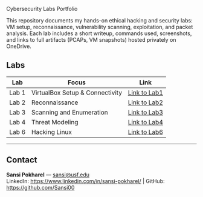 Cybersecurity Labs Portfolio

This repository documents my hands-on ethical hacking and security labs: VM setup, reconnaissance, vulnerability scanning, exploitation, and packet analysis. Each lab includes a short writeup, commands used, screenshots, and links to full artifacts (PCAPs, VM snapshots) hosted privately on OneDrive.

## Labs
| Lab | Focus | Link |
|-----|-------|------|
| Lab 1 | VirtualBox Setup & Connectivity | <a href="https://github.com/Sansi00/ethical-hacking-portfolio/tree/main/labs/Lab1-TestLabSetup">Link to Lab1</a> |
| Lab 2 | Reconnaissance | <a href="https://github.com/Sansi00/ethical-hacking-portfolio/tree/main/labs/Lab2-Reconnaissance">Link to Lab2</a>  |
| Lab 3 | Scanning and Enumeration | <a href="https://github.com/Sansi00/ethical-hacking-portfolio/tree/main/labs/Lab3-Scanning%20and%20Enumeration">Link to Lab3</a>  |
| Lab 4 | Threat Modeling | <a href="https://github.com/Sansi00/ethical-hacking-portfolio/tree/main/labs/Threat%20Model%20Report">Link to Lab4 </a>  |
| Lab 6 | Hacking Linux | <a href="https://github.com/Sansi00/ethical-hacking-portfolio/tree/main/labs/Lab6-HackingLinux">Link to Lab6 </a> |

---

## Contact
**Sansi Pokharel** — sansi@usf.edu  
LinkedIn: https://www.linkedin.com/in/sansi-pokharel/ | GitHub: https://github.com/Sansi00

